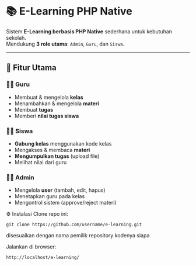 # 📚 E-Learning PHP Native

Sistem **E-Learning berbasis PHP Native** sederhana untuk kebutuhan sekolah.  
Mendukung **3 role utama**: `Admin`, `Guru`, dan `Siswa`.

---

## 🚀 Fitur Utama

### 👨‍🏫 Guru
- Membuat & mengelola **kelas**
- Menambahkan & mengelola **materi**
- Membuat **tugas**
- Memberi **nilai tugas siswa**

### 👩‍🎓 Siswa
- **Gabung kelas** menggunakan kode kelas
- Mengakses & membaca **materi**
- **Mengumpulkan tugas** (upload file)
- Melihat nilai dari guru

### 👨‍💼 Admin
- Mengelola **user** (tambah, edit, hapus)
- Menetapkan guru pada kelas
- Mengontrol sistem (approve/reject materi)

⚙️ Instalasi
Clone repo ini:
```git
git clone https://github.com/username/e-learning.git
```
disesuaikan dengan nama pemilik repository kodenya siapa

Jalankan di browser:

```
http://localhost/e-learning/
```
